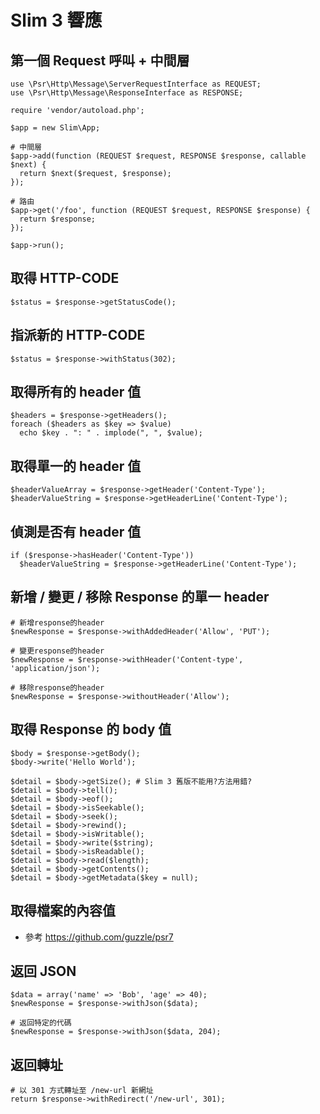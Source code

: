 # Slim 3 響應

## 第一個 Request 呼叫 + 中間層

````
use \Psr\Http\Message\ServerRequestInterface as REQUEST;
use \Psr\Http\Message\ResponseInterface as RESPONSE;

require 'vendor/autoload.php';

$app = new Slim\App;

# 中間層
$app->add(function (REQUEST $request, RESPONSE $response, callable $next) {
  return $next($request, $response);
});

# 路由
$app->get('/foo', function (REQUEST $request, RESPONSE $response) {
  return $response;
});

$app->run();
````

## 取得 HTTP-CODE

````
$status = $response->getStatusCode();
````

## 指派新的 HTTP-CODE

````
$status = $response->withStatus(302);
````

## 取得所有的 header 值

````
$headers = $response->getHeaders();
foreach ($headers as $key => $value)
  echo $key . ": " . implode(", ", $value);
````

## 取得單一的 header 值

````
$headerValueArray = $response->getHeader('Content-Type');
$headerValueString = $response->getHeaderLine('Content-Type');
````

## 偵測是否有 header 值

````
if ($response->hasHeader('Content-Type'))
  $headerValueString = $response->getHeaderLine('Content-Type');
````

## 新增 / 變更 / 移除 Response 的單一 header

````
# 新增response的header
$newResponse = $response->withAddedHeader('Allow', 'PUT');

# 變更response的header
$newResponse = $response->withHeader('Content-type', 'application/json');

# 移除response的header
$newResponse = $response->withoutHeader('Allow');
````

## 取得 Response 的 body 值

````
$body = $response->getBody();
$body->write('Hello World');

$detail = $body->getSize(); # Slim 3 舊版不能用?方法用錯?
$detail = $body->tell();
$detail = $body->eof();
$detail = $body->isSeekable();
$detail = $body->seek();
$detail = $body->rewind();
$detail = $body->isWritable();
$detail = $body->write($string);
$detail = $body->isReadable();
$detail = $body->read($length);
$detail = $body->getContents();
$detail = $body->getMetadata($key = null); 
````

## 取得檔案的內容值

* 參考 https://github.com/guzzle/psr7

## 返回 JSON

````
$data = array('name' => 'Bob', 'age' => 40);
$newResponse = $response->withJson($data);

# 返回特定的代碼
$newResponse = $response->withJson($data, 204);
````

## 返回轉址

````
# 以 301 方式轉址至 /new-url 新網址
return $response->withRedirect('/new-url', 301);
````